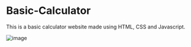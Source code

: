 # Basic-Calculator
This is a basic calculator website made using HTML, CSS and Javascript.

![image](https://user-images.githubusercontent.com/79650580/167901389-2f5126f1-b5e4-4990-9bd6-5d42105d8bfb.png)

